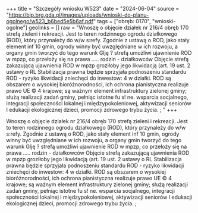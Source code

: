+++
title = "Szczegóły wniosku W523"
date = "2024-06-04"
source = "https://bip.brg.gda.pl/images/uploads/wnioski-do-planu-ogolnego/w523_b6bed5e5b6af.pdf"
tags = ["obręb: 0170", "wnioski-ogolne"]
geolinks = []
raw = "Wnoszę o objęcie działek nr 216/4 obręb 170 strefą zieleni i rekreacji. Jest to teren rodzinnego ogrodu działkowego (ROD), który przynależy do w/w s:refy. Zgodnie z ustawą o ROD, jako stały element inf 10 gmin, ogrody winny być uwzględniane w ich rozwoju, a organy gmin tworzyć do tego warunk Glję ? strefą umożliwi ujawnienie ROD w mpzp, co przełoży się na prawa ..... rodzin - działkowców Objęcie strefą zakazującą ujawnienia ROD w mpzp groziłoby jego likwidacją (art. 19 ust. 2 ustawy o RL Stabilizacja prawna będzie sprzyjała podnoszeniu standardu ROD - ryzyko likwidacji zniechęci do inwestow: 4 w działki. ROD są obszarem o wysokiej bioróżnorodności, ich ochrona pianistyczna realizuje prawo UE © 4 krajowe; są ważnym element infrastruktury zielonej gminy; służą realizacji zadań gminy, pełniąc istotne fu s! ne. wsparcia socjalnego, integracji społeczności lokalnej i międzypokoleniowej, aktywizacji seniorów I edukacji ekologicznej dzieci, promocji zdrowego trybu życia. ; "
+++

Wnoszę o objęcie działek nr 216/4 obręb 170 strefą zieleni i rekreacji. Jest to teren rodzinnego
ogrodu działkowego (ROD), który przynależy do w/w s:refy. Zgodnie z ustawą o ROD, jako stały element
inf 10 gmin, ogrody winny być uwzględniane w ich rozwoju, a organy gmin tworzyć do tego warunk
Glję ? strefą umożliwi ujawnienie ROD w mpzp, co przełoży się na prawa ..... rodzin - działkowców
Objęcie strefą zakazującą ujawnienia ROD w mpzp groziłoby jego likwidacją (art. 19 ust. 2 ustawy o RL
Stabilizacja prawna będzie sprzyjała podnoszeniu standardu ROD - ryzyko likwidacji zniechęci do inwestow: 4
w działki. ROD są obszarem o wysokiej bioróżnorodności, ich ochrona pianistyczna realizuje prawo UE © 4
krajowe; są ważnym element infrastruktury zielonej gminy; służą realizacji zadań gminy, pełniąc istotne fu
s! ne. wsparcia socjalnego, integracji społeczności lokalnej i międzypokoleniowej, aktywizacji seniorów I
edukacji ekologicznej dzieci, promocji zdrowego trybu życia. ;



